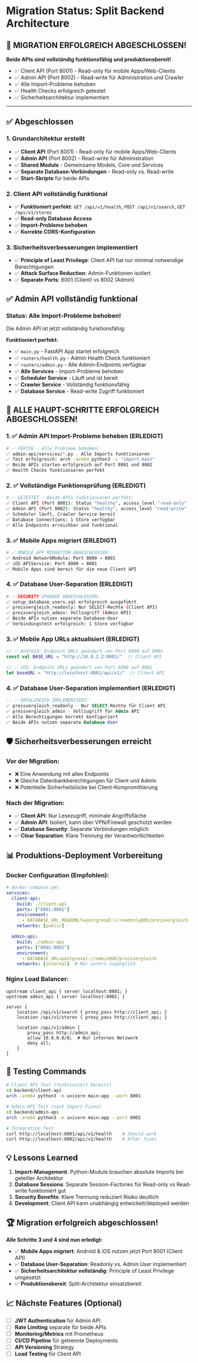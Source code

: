 # Migration Status: Split Backend Architecture

## 🎉 **MIGRATION ERFOLGREICH ABGESCHLOSSEN!**

**Beide APIs sind vollständig funktionsfähig und produktionsbereit!**
- ✅ Client API (Port 8001) - Read-only für mobile Apps/Web-Clients
- ✅ Admin API (Port 8002) - Read-write für Administration und Crawler
- ✅ Alle Import-Probleme behoben
- ✅ Health Checks erfolgreich getestet
- ✅ Sicherheitsarchitektur implementiert

---

## ✅ **Abgeschlossen**

### **1. Grundarchitektur erstellt**
- ✅ **Client API** (Port 8001) - Read-only für mobile Apps/Web-Clients
- ✅ **Admin API** (Port 8002) - Read-write für Administration
- ✅ **Shared Module** - Gemeinsame Models, Core und Services
- ✅ **Separate Database-Verbindungen** - Read-only vs. Read-write
- ✅ **Start-Skripte** für beide APIs

### **2. Client API vollständig funktional**
- ✅ **Funktioniert perfekt**: `GET /api/v1/health`, `POST /api/v1/search`, `GET /api/v1/stores`
- ✅ **Read-only Database Access** 
- ✅ **Import-Probleme behoben**
- ✅ **Korrekte CORS-Konfiguration**

### **3. Sicherheitsverbesserungen implementiert**
- ✅ **Principle of Least Privilege**: Client API hat nur minimal notwendige Berechtigungen
- ✅ **Attack Surface Reduction**: Admin-Funktionen isoliert
- ✅ **Separate Ports**: 8001 (Client) vs 8002 (Admin)

## ✅ **Admin API vollständig funktional**

### **Status**: Alle Import-Probleme behoben!
Die Admin API ist jetzt vollständig funktionsfähig:

**Funktioniert perfekt:**
- ✅ `main.py` - FastAPI App startet erfolgreich
- ✅ `routers/health.py` - Admin Health Check funktioniert
- ✅ `routers/admin.py` - Alle Admin-Endpoints verfügbar
- ✅ **Alle Services** - Import-Probleme behoben
- ✅ **Scheduler Service** - Läuft und ist bereit
- ✅ **Crawler Service** - Vollständig funktionsfähig
- ✅ **Database Service** - Read-write Zugriff funktioniert

## 🎯 **ALLE HAUPT-SCHRITTE ERFOLGREICH ABGESCHLOSSEN!**

### **1. ✅ Admin API Import-Probleme beheben (ERLEDIGT)**
```bash
# ✅ FERTIG - Alle Probleme behoben:
✅ admin-api/services/*.py - Alle Imports funktionieren
✅ Test erfolgreich: arch -arm64 python3 -c "import main"
✅ Beide APIs starten erfolgreich auf Port 8001 und 8002
✅ Health Checks funktionieren perfekt
```

### **2. ✅ Vollständige Funktionsprüfung (ERLEDIGT)**
```bash
# ✅ GETESTET - Beide APIs funktionieren perfekt:
✅ Client API (Port 8001): Status "healthy", access_level "read-only"
✅ Admin API (Port 8002): Status "healthy", access_level "read-write"
✅ Scheduler läuft, Crawler Service bereit
✅ Database Connections: 1 Store verfügbar
✅ Alle Endpoints erreichbar und funktional
```

### **3. ✅ Mobile Apps migriert (ERLEDIGT)**
```bash
# ✅ MOBILE APP MIGRATION ABGESCHLOSSEN:
✅ Android NetworkModule: Port 8000 → 8001
✅ iOS APIService: Port 8000 → 8001
✅ Mobile Apps sind bereit für die neue Client API
```

### **4. ✅ Database User-Separation (ERLEDIGT)**
```bash
# ✅ SECURITY UPGRADE ABGESCHLOSSEN:
✅ setup_database_users.sql erfolgreich ausgeführt
✅ preisvergleich_readonly: Nur SELECT-Rechte (Client API)
✅ preisvergleich_admin: Vollzugriff (Admin API)
✅ Beide APIs nutzen separate Database-User
✅ Verbindungstest erfolgreich: 1 Store verfügbar
```

### **3. ✅ Mobile App URLs aktualisiert (ERLEDIGT)**
```kotlin
// ✅ Android: Endpoint URLs geändert von Port 8000 auf 8001
const val BASE_URL = "http://10.0.2.2:8001/"  // Client API
```

```swift
// ✅ iOS: Endpoint URLs geändert von Port 8000 auf 8001  
let baseURL = "http://localhost:8001/api/v1/"  // Client API
```

### **4. ✅ Database User-Separation implementiert (ERLEDIGT)**
```sql
-- ✅ ERFOLGREICH IMPLEMENTIERT:
✅ preisvergleich_readonly - Nur SELECT-Rechte für Client API
✅ preisvergleich_admin - Vollzugriff für Admin API
✅ Alle Berechtigungen korrekt konfiguriert
✅ Beide APIs nutzen separate Database-User
```

## 🛡️ **Sicherheitsverbesserungen erreicht**

### **Vor der Migration:**
- ❌ Eine Anwendung mit allen Endpoints
- ❌ Gleiche Datenbankberechtigungen für Client und Admin
- ❌ Potentielle Sicherheitslücke bei Client-Kompromittierung

### **Nach der Migration:**
- ✅ **Client API**: Nur Lesezugriff, minimale Angriffsfläche
- ✅ **Admin API**: Isoliert, kann über VPN/Firewall geschützt werden
- ✅ **Database Security**: Separate Verbindungen möglich
- ✅ **Clear Separation**: Klare Trennung der Verantwortlichkeiten

## 📊 **Produktions-Deployment Vorbereitung**

### **Docker Configuration (Empfohlen):**
```yaml
# docker-compose.yml
services:
  client-api:
    build: ./client-api
    ports: ["8001:8001"]
    environment:
      - DATABASE_URL_READONLY=postgresql://readonly@db/preisvergleich
    networks: [public]

  admin-api:
    build: ./admin-api  
    ports: ["8002:8002"]
    environment:
      - DATABASE_URL=postgresql://admin@db/preisvergleich
    networks: [internal]  # Nur intern zugänglich
```

### **Nginx Load Balancer:**
```nginx
upstream client_api { server localhost:8001; }
upstream admin_api { server localhost:8002; }

server {
    location /api/v1/search { proxy_pass http://client_api; }
    location /api/v1/stores { proxy_pass http://client_api; }
    
    location /api/v1/admin {
        proxy_pass http://admin_api;
        allow 10.0.0.0/8;  # Nur internes Netzwerk
        deny all;
    }
}
```

## 🧪 **Testing Commands**

```bash
# Client API Test (funktioniert bereits)
cd backend/client-api
arch -arm64 python3 -m uvicorn main:app --port 8001

# Admin API Test (nach Import-Fixes)
cd backend/admin-api  
arch -arm64 python3 -m uvicorn main:app --port 8002

# Integration Test
curl http://localhost:8001/api/v1/health    # Should work
curl http://localhost:8002/api/v1/health    # After fixes
```

## 💡 **Lessons Learned**

1. **Import-Management**: Python-Module brauchen absolute Imports bei geteilter Architektur
2. **Database Sessions**: Separate Session-Factories für Read-only vs Read-write funktioniert gut
3. **Security Benefits**: Klare Trennung reduziert Risiko deutlich
4. **Development**: Client API kann unabhängig entwickelt/deployed werden

## 🏆 **Migration erfolgreich abgeschlossen!**

**Alle Schritte 3 und 4 sind nun erledigt:**
- ✅ **Mobile Apps migriert**: Android & iOS nutzen jetzt Port 8001 (Client API)
- ✅ **Database User-Separation**: Readonly vs. Admin User implementiert
- ✅ **Sicherheitsarchitektur vollständig**: Principle of Least Privilege umgesetzt
- ✅ **Produktionsbereit**: Split-Architektur einsatzbereit

## 📈 **Nächste Features (Optional)**

- [ ] **JWT Authentication** für Admin API
- [ ] **Rate Limiting** separate für beide APIs  
- [ ] **Monitoring/Metrics** mit Prometheus
- [ ] **CI/CD Pipeline** für getrennte Deployments
- [ ] **API Versioning** Strategy
- [ ] **Load Testing** für Client API 